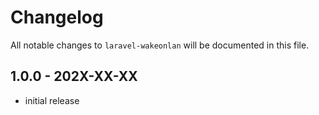 # Changelog

All notable changes to `laravel-wakeonlan` will be documented in this file.

## 1.0.0 - 202X-XX-XX

- initial release
